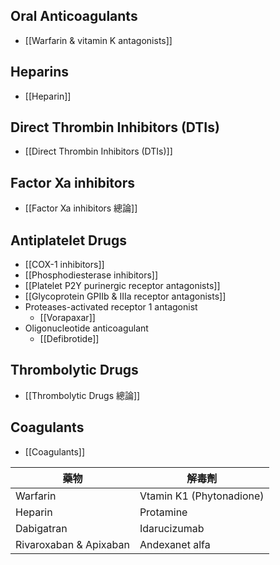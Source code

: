 ## Oral Anticoagulants
- [[Warfarin & vitamin K antagonists]]
## Heparins
- [[Heparin]] 
## Direct Thrombin Inhibitors (DTIs)
- [[Direct Thrombin Inhibitors (DTIs)]]
## Factor Xa inhibitors
- [[Factor Xa inhibitors 總論]]
## Antiplatelet Drugs
- [[COX-1 inhibitors]]
- [[Phosphodiesterase inhibitors]]
- [[Platelet P2Y purinergic receptor antagonists]]
- [[Glycoprotein GPIIb & IIIa receptor antagonists]]
- Proteases-activated receptor 1 antagonist
	- [[Vorapaxar]]
- Oligonucleotide anticoagulant
	- [[Defibrotide]]
## Thrombolytic Drugs
- [[Thrombolytic Drugs 總論]]
## Coagulants
- [[Coagulants]]

| 藥物        | 解毒劑                   |
| ----------- | ------------------------ |
| Warfarin    | Vtamin K1 (Phytonadione) |
| Heparin     | Protamine                |
| Dabigatran  | Idarucizumab             |
| Rivaroxaban & Apixaban | Andexanet alfa           |
